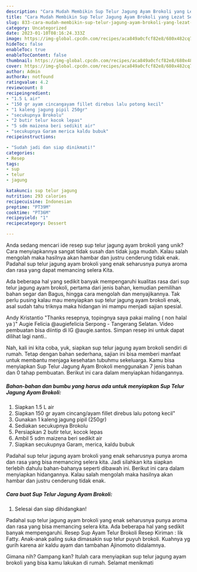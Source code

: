 ```yaml
---
description: "Cara Mudah Membikin Sup Telur Jagung Ayam Brokoli yang Lezat Sekali"
title: "Cara Mudah Membikin Sup Telur Jagung Ayam Brokoli yang Lezat Sekali"
slug: 833-cara-mudah-membikin-sup-telur-jagung-ayam-brokoli-yang-lezat-sekali
category: Uncategorized
date: 2023-01-10T08:16:24.333Z
image: https://img-global.cpcdn.com/recipes/aca849a0cfcf82e8/680x482cq70/sup-telur-jagung-ayam-brokoli-foto-resep-utama.jpg
hideToc: false
enableToc: true
enableTocContent: false
thumbnail: https://img-global.cpcdn.com/recipes/aca849a0cfcf82e8/680x482cq70/sup-telur-jagung-ayam-brokoli-foto-resep-utama.jpg
cover: https://img-global.cpcdn.com/recipes/aca849a0cfcf82e8/680x482cq70/sup-telur-jagung-ayam-brokoli-foto-resep-utama.jpg
author: Admin
authorAv: notfound
ratingvalue: 4.2
reviewcount: 8
recipeingredient:
- "1.5 L air"
- "150 gr ayam cincangayam fillet direbus lalu potong kecil"
- "1 kaleng jagung pipil 250gr"
- "secukupnya Brokolu"
- "2 butir telur kocok lepas"
- "5 sdm maizena beri sedikit air"
- "secukupnya Garam merica kaldu bubuk"
recipeinstructions:

- "Sudah jadi dan siap dinikmati!"
categories:
- Resep
tags:
- sup
- telur
- jagung

katakunci: sup telur jagung 
nutrition: 293 calories
recipecuisine: Indonesian
preptime: "PT39M"
cooktime: "PT36M"
recipeyield: "1"
recipecategory: Dessert

---
```





Anda sedang mencari ide resep sup telur jagung ayam brokoli yang unik? Cara menyiapkannya sangat tidak susah dan tidak juga mudah. Kalau salah mengolah maka hasilnya akan hambar dan justru cenderung tidak enak. Padahal sup telur jagung ayam brokoli yang enak seharusnya punya aroma dan rasa yang dapat memancing selera Kita.





Ada beberapa hal yang sedikit banyak mempengaruhi kualitas rasa dari sup telur jagung ayam brokoli, pertama dari jenis bahan, kemudian pemilihan bahan segar dan Bagus, hingga cara mengolah dan menyajikannya. Tak perlu pusing kalau mau menyiapkan sup telur jagung ayam brokoli enak,      asal sudah tahu triknya maka hidangan ini mampu menjadi sajian spesial.














Andy Kristantio &#34;Thanks resepnya, topingnya saya pakai maling ( non halal ya )&#34; Augie Felicia @augiefelicia Serpong - Tangerang Selatan. Video pembuatan bisa diintip di IG @augie.santos. Simpan resep ini untuk dapat dilihat lagi nanti..






Nah, kali ini kita coba, yuk, siapkan sup telur jagung ayam brokoli sendiri di rumah. Tetap dengan bahan sederhana, sajian ini bisa memberi manfaat untuk membantu menjaga kesehatan tubuhmu sekeluarga. Kamu bisa menyiapkan Sup Telur Jagung Ayam Brokoli menggunakan 7 jenis bahan dan 0 tahap pembuatan. Berikut ini cara dalam menyiapkan hidangannya.

<!--inarticleads1-->

##### Bahan-bahan dan bumbu yang harus ada untuk menyiapkan Sup Telur Jagung Ayam Brokoli:

1. Siapkan 1.5 L air
1. Siapkan 150 gr ayam cincang/ayam fillet direbus lalu potong kecil&#34;
1. Gunakan 1 kaleng jagung pipil (250gr)
1. Sediakan secukupnya Brokolu
1. Persiapkan 2 butir telur, kocok lepas
1. Ambil 5 sdm maizena beri sedikit air
1. Siapkan secukupnya Garam, merica, kaldu bubuk


Padahal sup telur jagung ayam brokoli yang enak seharusnya punya aroma dan rasa yang bisa memancing selera kita. Jadi silahkan kita siapkan terlebih dahulu bahan-bahanya seperti dibawah ini. Berikut ini cara dalam menyiapkan hidangannya. Kalau salah mengolah maka hasilnya akan hambar dan justru cenderung tidak enak. 

<!--inarticleads2-->

##### Cara buat Sup Telur Jagung Ayam Brokoli:


1. Selesai dan siap dihidangkan!

Padahal sup telur jagung ayam brokoli yang enak seharusnya punya aroma dan rasa yang bisa memancing selera kita. Ada beberapa hal yang sedikit banyak mempengaruhi. Resep Sup Ayam Telur Brokoli Resep Kiriman : Iik Fatty. Anak-anak paling suka dimasakin sup telur puyuh brokoli. Kuahnya yg gurih karena air kaldu ayam dan tambahan Ajinomoto didalamnya. 

Gimana nih? Gampang kan? Itulah cara menyiapkan sup telur jagung ayam brokoli yang bisa kamu lakukan di rumah. Selamat menikmati
